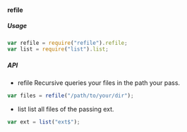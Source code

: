#### refile

##### Usage
```js
var refile = require("refile").refile;
var list = require("list").list;

```  

##### API
+ refile
Recursive queries your files in the path your pass.  
```js
var files = refile("/path/to/your/dir");
```  

+ list
list all files of the passing ext.  
```js
var ext = list("ext$");
```

